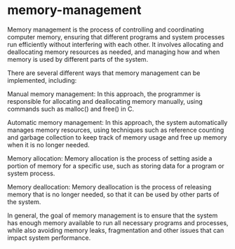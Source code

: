 # memory-management
Memory management is the process of controlling and coordinating computer memory, ensuring that different programs and system processes run efficiently without interfering with each other. It involves allocating and deallocating memory resources as needed, and managing how and when memory is used by different parts of the system.

There are several different ways that memory management can be implemented, including:

Manual memory management: In this approach, the programmer is responsible for allocating and deallocating memory manually, using commands such as malloc() and free() in C.

Automatic memory management: In this approach, the system automatically manages memory resources, using techniques such as reference counting and garbage collection to keep track of memory usage and free up memory when it is no longer needed.

Memory allocation: Memory allocation is the process of setting aside a portion of memory for a specific use, such as storing data for a program or system process.

Memory deallocation: Memory deallocation is the process of releasing memory that is no longer needed, so that it can be used by other parts of the system.

In general, the goal of memory management is to ensure that the system has enough memory available to run all necessary programs and processes, while also avoiding memory leaks, fragmentation and other issues that can impact system performance.
